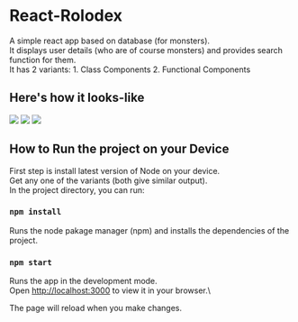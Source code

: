 # React-Rolodex

A simple react app based on database (for monsters).\
It displays user details (who are of course monsters) and provides search function for them.\
It has 2 variants: 1. Class Components 2. Functional Components

## Here's how it looks-like

<img src='React-Rolodex/Preview/image-1.jpg' />
<img src='React-Rolodex/Preview/image-2.jpg' />
<img src='React-Rolodex/Preview/image-3.jpg' />

## How to Run the project on your Device

First step is install latest version of Node on your device.\
Get any one of the variants (both give similar output).\
In the project directory, you can run:

### `npm install`

Runs the node pakage manager (npm) and installs the dependencies of the project.

### `npm start`

Runs the app in the development mode.\
Open [http://localhost:3000](http://localhost:3000) to view it in your browser.\

The page will reload when you make changes.
